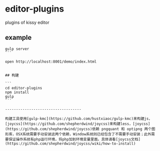 # editor-plugins

plugins of kissy editor

## example

````
gulp server
```

open http://localhost:8001/demo/index.html


## 构建

```
cd editor-plugins
npm install
gulp
```

-----------------------------------

构建工具使用[gulp-kmc](https://github.com/hustxiaoc/gulp-kmc)来构建js，[joycss](https://github.com/shepherdwind/joycss)来构建less，[joycss](https://github.com/shepherdwind/joycss)依赖 pngquant 和 optipng 两个图形库，OSX系统需要手动安装这两个依赖，Window系统则已经包含了不需要手动安装；此外需要保证操作系统有php运行环境，将php加到环境变量里面。具体请看[joycss文档](https://github.com/shepherdwind/joycss/wiki/how-to-install)
